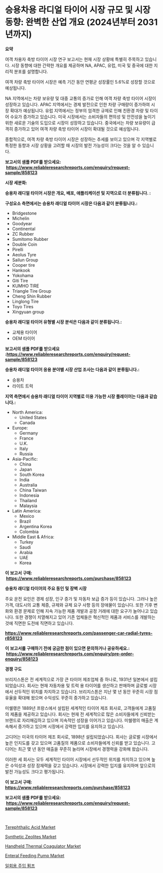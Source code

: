 <p><h1>승용차용 라디얼 타이어 시장 규모 및 시장 동향: 완벽한 산업 개요 (2024년부터 2031년까지)</h1></p><p><strong>요약</strong></p>
<p><p>여객 차용자 축방 타이어 시장 연구 보고서는 현재 시장 상황에 특별히 주목하고 있습니다. 시장 동향에 대한 간략한 개요를 제공하며 NA, APAC, 유럽, 미국 및 중국에 대한 지리적 분포를 설명합니다.</p><p>여객 차량 축방 타이어 시장은 예측 기간 동안 연평균 성장률인 5.6%로 성장할 것으로 예상됩니다.</p><p>NA 지역에서는 차량 보유량 및 대중 교통의 증가로 인해 여객 차량 축방 타이어 시장이 성장하고 있습니다. APAC 지역에서는 경제 발전으로 인한 차량 구매량이 증가하여 시장 확대가 예상됩니다. 유럽 지역에서는 정부의 엄격한 규제로 인해 친환경 차량 및 타이어 수요가 증가하고 있습니다. 미국 시장에서는 소비자들의 편의성 및 안전성을 높이기 위한 새로운 기술의 도입으로 시장이 성장하고 있습니다. 중국에서는 차량 보유량이 급격히 증가하고 있어 여객 차량 축방 타이어 시장이 확대될 것으로 예상됩니다.</p><p>종합적으로, 여객 차량 축방 타이어 시장은 성장하는 추세를 보이고 있으며 각 지역별로 특정한 동향과 시장 상황을 고려할 때 시장의 발전 가능성이 크다는 것을 알 수 있습니다.</p></p>
<p><strong>보고서의 샘플 PDF를 받으세요: &nbsp;<a href="https://www.reliableresearchreports.com/enquiry/request-sample/858123">https://www.reliableresearchreports.com/enquiry/request-sample/858123</a></strong></p>
<p><strong>시장 세분화:</strong></p>
<p><strong> 승용차 래디얼 타이어 시장은 개요, 배포, 애플리케이션 및 지역으로 더 분류됩니다. :</strong></p>
<p><strong>구성요소 측면에서는 승용차 래디얼 타이어 시장은 다음과 같이 분류됩니다.:</strong></p>
<p><ul><li>Bridgestone</li><li>Michelin</li><li>Goodyear</li><li>Continental</li><li>ZC Rubber</li><li>Sumitomo Rubber</li><li>Double Coin</li><li>Pirelli</li><li>Aeolus Tyre</li><li>Sailun Group</li><li>Cooper tire</li><li>Hankook</li><li>Yokohama</li><li>Giti Tire</li><li>KUMHO TIRE</li><li>Triangle Tire Group</li><li>Cheng Shin Rubber</li><li>Linglong Tire</li><li>Toyo Tires</li><li>Xingyuan group</li></ul></p>
<p><strong> 승용차 래디얼 타이어 유형별 시장 분석은 다음과 같이 분류됩니다.:</strong></p>
<p><ul><li>교체용 타이어</li><li>OEM 타이어</li></ul></p>
<p><strong>보고서의 샘플 PDF를 받으세요 :<a href="https://www.reliableresearchreports.com/enquiry/request-sample/858123">https://www.reliableresearchreports.com/enquiry/request-sample/858123</a></strong></p>
<p><strong> 승용차 래디얼 타이어 응용 분야별 시장 산업 조사는 다음과 같이 분류됩니다.:</strong></p>
<p><ul><li>승용차</li><li>라이트 트럭</li></ul></p>
<p><strong>지역 측면에서 승용차 래디얼 타이어 지역별로 이용 가능한 시장 플레이어는 다음과 같습니다.:</strong></p>
<p><ul>
    <li>
        North America:
        <ul>
            <li>United States</li>
            <li>Canada</li>
        </ul>
    </li>
    <li>
        Europe:
        <ul>
            <li>Germany</li>
            <li>France</li>
            <li>U.K.</li>
            <li>Italy</li>
            <li>Russia</li>
        </ul>
    </li>
    <li>
        Asia-Pacific:
        <ul>
            <li>China</li>
            <li>Japan</li>
            <li>South Korea</li>
            <li>India</li>
            <li>Australia</li>
            <li>China Taiwan</li>
            <li>Indonesia</li>
            <li>Thailand</li>
            <li>Malaysia</li>
        </ul>
    </li>
    <li>
        Latin America:
        <ul>
            <li>Mexico</li>
            <li>Brazil</li>
            <li>Argentina Korea</li>
            <li>Colombia</li>
        </ul>
    </li>
    <li>
        Middle East & Africa:
        <ul>
            <li>Turkey</li>
            <li>Saudi</li>
            <li>Arabia</li>
            <li>UAE</li>
            <li>Korea</li>
        </ul>
    </li>
    </ul></p>
<p><strong>이 보고서 구매: &nbsp;<a href="https://www.reliableresearchreports.com/purchase/858123">https://www.reliableresearchreports.com/purchase/858123</a></strong></p>
<p><strong>승용차 래디얼 타이어의 주요 동인 및 장벽 시장</strong></p>
<p><p>주요 운전 요인은 경제 성장, 인구 증가 및 자동차 보급 증가 등이 있습니다. 그러나 높은 가격, 대도시의 교통 체증, 규제와 규제 요구 사항 등의 장애물이 있습니다. 또한 기후 변화와 환경 문제로 인해 지속 가능한 제품 개발과 공정 거래에 대한 요구가 늘어나고 있습니다. 또한 경쟁이 치열해지고 있어 기존 업체들은 혁신적인 제품과 서비스를 개발하는 것에 직면한 도전에 직면하고 있습니다.</p></p>
<p><strong><a href="https://www.reliableresearchreports.com/passenger-car-radial-tyres-r858123">https://www.reliableresearchreports.com/passenger-car-radial-tyres-r858123</a></strong></p>
<p><strong>이 보고서를 구매하기 전에 궁금한 점이 있으면 문의하거나 공유하세요.: &nbsp;<a href="https://www.reliableresearchreports.com/enquiry/pre-order-enquiry/858123">https://www.reliableresearchreports.com/enquiry/pre-order-enquiry/858123</a></strong></p>
<p><strong>경쟁 구도</strong></p>
<p><p>브리지스톤은 전 세계적으로 가장 큰 타이어 제조업체 중 하나로, 1931년 일본에서 설립되었습니다. 회사는 현재 자동차용 및 트럭 용 타이어를 생산하고 판매하며 글로벌 시장에서 선두적인 위치를 차지하고 있습니다. 브리지스톤은 지난 몇 년 동안 꾸준히 시장 점유율을 확대해 왔으며 수익성도 꾸준히 증가하고 있습니다.</p><p>미쉘랭은 1889년 프랑스에서 설립된 세계적인 타이어 제조 회사로, 고객들에게 고품질의 제품을 제공하고 있습니다. 회사는 현재 전 세계적으로 많은 소비자들에게 신뢰받는 브랜드로 자리매김하고 있으며 지속적인 성장을 이어가고 있습니다. 미쉘랭의 매출은 계속해서 증가하고 있으며 시장에서 강력한 입지를 유지하고 있습니다.</p><p>고디어는 미국의 타이어 제조 회사로, 1898년 설립되었습니다. 회사는 글로벌 시장에서 높은 인지도를 갖고 있으며 고품질의 제품으로 소비자들에게 신뢰를 받고 있습니다. 고디어는 최근 몇 년 동안 매출을 꾸준히 늘리며 시장에서 경쟁력을 강화해 왔습니다. </p><p>이러한 세 회사는 모두 세계적인 타이어 시장에서 선두적인 위치를 차지하고 있으며 높은 수익성과 성장 잠재력을 갖고 있습니다. 시장에서 강력한 입지를 유지하며 앞으로의 발전 가능성도 크다고 평가됩니다.</p></p>
<p><strong>이 보고서 구매: &nbsp; <a href="https://www.reliableresearchreports.com/purchase/858123">https://www.reliableresearchreports.com/purchase/858123</a></strong></p>
<p><strong>보고서의 샘플 PDF를 받으세요: &nbsp;<a href="https://www.reliableresearchreports.com/enquiry/request-sample/858123">https://www.reliableresearchreports.com/enquiry/request-sample/858123</a></strong><strong></strong></p>
<p>&nbsp;</p>
<p><p><a href="https://issuu.com/reportprime-2/docs/terephthalic-acid-market-size-2030.pptx">Terephthalic Acid Market</a></p><p><a href="https://issuu.com/reportprime-2/docs/synthetic-zeolites-market-size-2030.pptx">Synthetic Zeolites Market</a></p><p><a href="https://github.com/redneck06/Market-Research-Report-List-2/blob/main/handheld-thermal-coagulator-market.md">Handheld Thermal Coagulator Market</a></p><p><a href="https://github.com/nicoletavirag/Market-Research-Report-List-2/blob/main/enteral-feeding-pump-market.md">Enteral Feeding Pump Market</a></p><p><a href="https://github.com/LanceOlsotn8978/Market-Research-Report-List-1/blob/main/792628421717.md">일회용 주입 펌프</a></p></p>